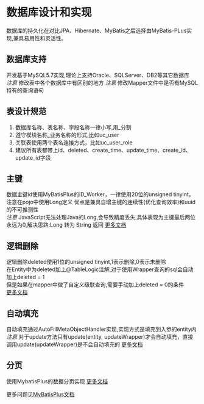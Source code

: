 # 数据库设计和实现

数据库的持久化在对比JPA、Hibernate、MyBatis之后选择由MyBatis-PLus实现,兼具易用性和灵活性。

## 数据库支持

开发基于MySQL5.7实现,理论上支持Oracle、SQLServer、DB2等其它数据库  
_注意_ 修改表中各个数据库中有区别的地方 _注意_ 修改Mapper文件中是否有MySQL特有的查询语句

## 表设计规范

1. 数据库名称、表名称、字段名称一律小写,用\_分割
2. 遵守模块名称\_业务名称的形式,比如uc\_user
3. 关联表使用两个表名连接方式，比如uc\_user\_role
4. 建议所有表都带上id、deleted、create\_time、update\_time、create\_id、update\_id字段

## 主键

数据主键id使用MyBatisPlus的ID\_Worker，一律使用20位的unsigned tinyint，注意在pojo中使用Long定义 优点是兼具自增主键的连续性\(优化查询效率\)和uuid的不可推测性  
_注意_ JavaScript无法处理Java的Long,会导致精度丢失,具体表现为主键最后两位永远为0,解决思路:Long 转为 String 返回 [更多文档](https://mybatis.plus/guide/logic-delete.html)

## 逻辑删除

逻辑删除deleted使用1位的unsigned tinyint,1表示删除,0表示未删除  
在Entity中为deleted加上@TableLogic注解,对于使用Wrapper查询的sql会自动加上deleted = 1  
但是如果在mapper中做了自定义级联查询,需要手动加上deleted = 0的条件  
[更多文档](https://mybatis.plus/guide/logic-delete.html)

## 自动填充

自动填充通过AutoFillMetaObjectHandler实现,实现方式是填充到入参的entity内  
_注意_ 对于update方法只有update\(entity, updateWrapper\)才会自动填充，直接调用update\(updateWrapper\)是不会自动填充的 [更多文档](https://mybatis.plus/guide/auto-fill-metainfo.html)

## 分页

使用MybatisPlus的数据分页实现 [更多文档](https://mybatis.plus/guide/page.html)

更多问题见[MyBatisPlus文档](https://mybatis.plus/)

